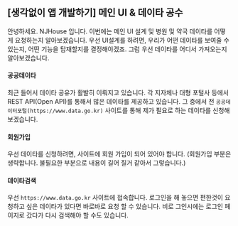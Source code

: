 ## [생각없이 앱 개발하기] 메인 UI & 데이타 공수
안녕하세요.
NJHouse 입니다. 이번에는 메인 UI 설계 및 병원 및 약국 데이타를 어떻게 요청하는지 알아보겠습니다.
우선 UI설계를 하려면, 우리가 어떤 데이타를 보여줄 수 있는지, 어떤 기능을 탑재할지를 결정해야겠죠. 그럼 우선
데이타를 어디서 가져오는지 알아보겠습니다.

#### 공공데이타
최근 들어서 데이타 공유가 활발히 이뤄지고 있습니다. 각 지자체나 대형 포털사 등에서 REST API(Open API)를 통해서
많은 데이타를 제공하고 있습니다. 그 중에서 전 `공공데이터포털(https://www.data.go.kr)` 사이트를 통해 제가 필요로
하는 데이타를 신청해 보겠습니다.

#### 회원가입
우선 데이타를 신청하려면, 사이트에 회원 가입이 되어 있어야 합니다. (회원가입 부분은 생략합니다. 불필요한 부분으로 내용이
길어 질거 같아서 그렇습니다.)

#### 데이타검색
우선 `https://www.data.go.kr` 사이트에 접속합니다. 로그인을 해 놓으면 편한것이 요청하고 싶은 데이타가 있다면 바로바로 요청 할
수 있습니다. 비로 그인시에는 로그인 페이지로 갔다가 다시 검색해야 할 수도 있습니다.






